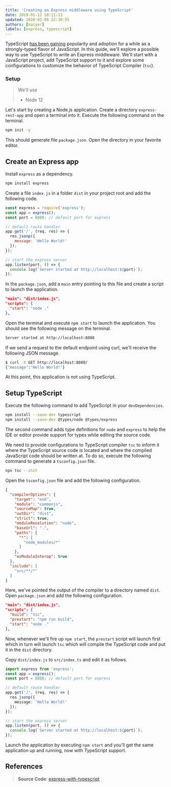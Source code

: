 ```yaml
---
title: 'Creating an Express middleware using TypeScript'
date: 2019-01-12 10:11:13
updated: 2020-02-06 22:30:55
authors: [naiyer]
labels: [express, typescript]
---
```


TypeScript [has been gaining](https://2018.stateofjs.com/javascript-flavors/typescript/) popularity and adoption for a while as a strongly-typed flavor of JavaScript. In this guide, we'll explore a possible way to use TypeScript to write an Express middleware.  We'll start with a JavaScript project, add TypeScript support to it and explore some configurations to customize the behavior of TypeScript Compiler (`tsc`).

### Setup

> We'll use
> - Node 12

Let's start by creating a Node.js application. Create a directory `express-rest-app` and open a terminal into it. Execute the following command on the terminal.

```bash
npm init -y
```

This should generate file `package.json`. Open the directory in your favorite editor.

## Create an Express app

Install `express` as a dependency.

```bash
npm install express
```

Create a file `index.js` in a folder `dist` in your project root and add the following code.

```js
const express = require('express');
const app = express();
const port = 8080; // default port for express

// default route handler
app.get('/', (req, res) => {
  res.jsonp({
    message: 'Hello World!'
  });
});

// start the express server
app.listen(port, () => {
  console.log(`Server started at http://localhost:${port}`);
});
```

In the `package.json`, add a `main` entry pointing to this file and create a script to launch the application.

```json
"main": "dist/index.js",
"scripts": {
  "start": "node ."
},
```

Open the terminal and execute `npm start` to launch the application. You should see the following message on the terminal.

```bash
Server started at http://localhost:8080
```

If we send a request to the default endpoint using curl, we'll receive the following JSON message.

```bash
$ curl -X GET http://localhost:8080/
{"message":"Hello World!"}
```

At this point, this application is not using TypeScript.

## Setup TypeScript

Execute the following command to add TypeScript in your `devDependencies`.

```bash
npm install --save-dev typescript
npm install --save-dev @types/node @types/express
```

The second command adds type definitions for `node` and `express` to help the IDE or editor provide support for types while editing the source code.

We need to provide configurations to TypeScript compiler `tsc` to inform it where the TypeScript source code is located and where the compiled JavaScript code should be written at. To do so, execute the following command to generate a `tsconfig.json` file.

```bash
npx tsc --init
```

Open the `tsconfig.json` file and add the following configuration.

```json
{
  "compilerOptions": {
    "target": "es6",
    "module": "commonjs",
    "sourceMap": true,
    "outDir": "dist",
    "strict": true,
    "moduleResolution": "node",
    "baseUrl": ".",
    "paths": {
      "*": [
        "node_modules/*"
      ]
    },
    "esModuleInterop": true
  },
  "include": [
    "src/**/*"
  ]
}
```

Here, we've pointed the output of the compiler to a directory named `dist`. Open `package.json` and add the following configuration.

```json
"main": "dist/index.js",
"scripts": {
  "build": "tsc",
  "prestart": "npm run build",
  "start": "node ."
},
```

Now, whenever we'll fire up `npm start`, the `prestart` script will launch first which in turn will launch `tsc` which will compile the TypeScript code and put it in the `dist` directory.

Copy `dist/index.js` to `src/index.ts` and edit it as follows.

```typescript
import express from 'express';
const app = express();
const port = 8080; // default port for express

// default route handler
app.get('/', (req, res) => {
  res.jsonp({
    message: 'Hello World!'
  });
});

// start the express server
app.listen(port, () => {
  console.log(`Server started at http://localhost:${port}`);
});
```

Launch the application by executing `npm start` and you'll get the same application up and running, now with TypeScript support.

## References

> **Source Code**: [express-with-typescript](https://gitlab.com/mflash/nodejs-guides/-/tree/master/express-with-typescript)
